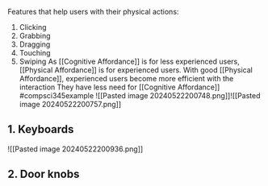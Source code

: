 Features that help users with their physical actions:
1. Clicking
2. Grabbing
3. Dragging
4. Touching
5. Swiping
As [[Cognitive Affordance]] is for less experienced users, [[Physical Affordance]] is for experienced users. 
With good [[Physical Affordance]], experienced users become more efficient with the interaction
They have less need for [[Cognitive Affordance]]
#compsci345example ![[Pasted image 20240522200748.png]]![[Pasted image 20240522200757.png]]
## 1. Keyboards
![[Pasted image 20240522200936.png]]
## 2. Door knobs
